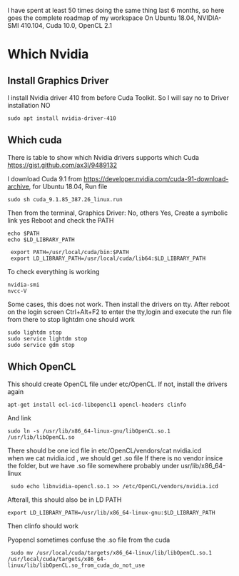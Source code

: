 I have spent at least 50 times doing the same thing last 6 months, so here goes the complete roadmap of my workspace
On Ubuntu 18.04, NVIDIA-SMI 410.104, Cuda 10.0, OpenCL 2.1 

# Which Nvidia
## Install Graphics Driver 
I install Nvidia driver 410 from before Cuda Toolkit. So I will say no to Driver installation NO
```
sudo apt install nvidia-driver-410
```
## Which cuda
There is table to show which Nvidia drivers supports which Cuda 
https://gist.github.com/ax3l/9489132

I download Cuda 9.1 from https://developer.nvidia.com/cuda-91-download-archive, for Ubuntu 18.04, Run file 
```
sudo sh cuda_9.1.85_387.26_linux.run
```
Then from the terminal, 
Graphics Driver: No, others Yes, Create a symbolic link yes 
Reboot and check the PATH

```
echo $PATH
echo $LD_LIBRARY_PATH

```


```
 export PATH=/usr/local/cuda/bin:$PATH
 export LD_LIBRARY_PATH=/usr/local/cuda/lib64:$LD_LIBRARY_PATH

```
To check everything is working 
```
nvidia-smi
nvcc-V
```
Some cases, this does not work. Then install the drivers on tty.
After reboot on the login screen Ctrl+Alt+F2 to enter the tty,login and execute the run file from there 
to stop lightdm one should work
```
sudo lightdm stop
sudo service lightdm stop
sudo service gdm stop 
```
## Which OpenCL

This should create OpenCL file under etc/OpenCL. If not, install the drivers again
```
apt-get install ocl-icd-libopencl1 opencl-headers clinfo
```
And link 
```
sudo ln -s /usr/lib/x86_64-linux-gnu/libOpenCL.so.1 /usr/lib/libOpenCL.so
```
There should be one icd file in etc/OpenCL/vendors/cat nvidia.icd  
when we cat nvidia.icd , we should get .so file 
If there is no vendor insice the folder, but we have .so file somewhere 
probably under usr/lib/x86_64-linux
```
 sudo echo libnvidia-opencl.so.1 >> /etc/OpenCL/vendors/nvidia.icd
```
Afterall, this should also be in LD PATH 
```
export LD_LIBRARY_PATH=/usr/lib/x86_64-linux-gnu:$LD_LIBRARY_PATH
```
Then clinfo should work 

Pyopencl sometimes confuse the .so file from the cuda 
```
 sudo mv /usr/local/cuda/targets/x86_64-linux/lib/libOpenCL.so.1 /usr/local/cuda/targets/x86_64-linux/lib/libOpenCL.so_from_cuda_do_not_use
```




